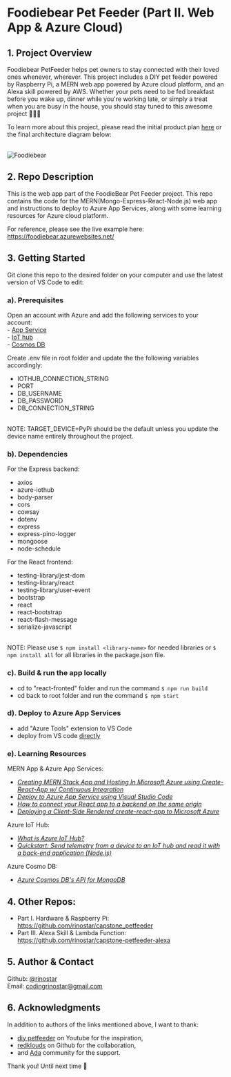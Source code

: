 # Foodiebear Pet Feeder (Part II. Web App & Azure Cloud)

## 1. Project Overview
Foodiebear PetFeeder helps pet owners to stay connected with their loved ones whenever, wherever. This project includes a DIY pet feeder powered by Raspberry Pi, a MERN web app powered by Azure cloud platform, and an Alexa skill powered by AWS. Whether your pets need to be fed breakfast before you wake up, dinner while you're working late, or simply a treat when you are busy in the house, you should stay tuned to this awesome project :dog::cat::panda_face:

To learn more about this project, please read the initial product plan [here](https://gist.github.com/rinostar/a79a67ce073be1d7e5be2e4a55bb714e) or the final architecture diagram below:

<br />![Foodiebear](https://user-images.githubusercontent.com/52188117/72955297-63148f00-3d93-11ea-8377-74b722fa7012.png)

## 2. Repo Description
This is the web app part of the FoodieBear Pet Feeder project. This repo contains the code for the MERN(Mongo-Express-React-Node.js) web app and instructions to deploy to Azure App Services, along with some learning resources for Azure cloud platform. 

For reference, please see the live example here: https://foodiebear.azurewebsites.net/

## 3. Getting Started

Git clone this repo to the desired folder on your computer and use the latest version of VS Code to edit:

### a). Prerequisites
Open an account with Azure and add the following services to your account:
<br />- [App Service](https://docs.microsoft.com/en-us/azure/app-service/app-service-web-get-started-nodejs)
<br />- [IoT hub](https://docs.microsoft.com/en-us/azure/iot-hub/iot-hub-create-through-portal)
<br />- [Cosmos DB](https://docs.microsoft.com/en-us/azure/cosmos-db/create-mongodb-dotnet)

Create .env file in root folder and update the the following variables accordingly:
* IOTHUB_CONNECTION_STRING
* PORT
* DB_USERNAME
* DB_PASSWORD
* DB_CONNECTION_STRING

<br />NOTE: TARGET_DEVICE=PyPi should be the default unless you update the device name entirely throughout the project. 

### b). Dependencies
For the Express backend:
* axios
* azure-iothub
* body-parser
* cors
* cowsay
* dotenv
* express
* express-pino-logger
* mongoose
* node-schedule

For the React frontend:
* testing-library/jest-dom
* testing-library/react
* testing-library/user-event
* bootstrap
* react
* react-bootstrap
* react-flash-message
* serialize-javascript

<br />NOTE: Please use `$ npm install <library-name>` for needed libraries or `$ npm install all` for all libraries in the package.json file.

### c). Build & run the app locally
* cd to "react-fronted" folder and run the command `$ npm run build`
* cd back to root folder and run the command `$ npm start`

### d). Deploy to Azure App Services
* add "Azure Tools" extension to VS Code
* deploy from VS code [directly](https://docs.microsoft.com/en-us/azure/javascript/tutorial-vscode-azure-app-service-node-01)

### e). Learning Resources
MERN App & Azure App Services:
* [*Creating MERN Stack App and Hosting In Microsoft Azure using Create-React-App w/ Continuous Integration*](https://medium.com/@chrisjr06/creating-mern-stack-app-and-hosting-in-microsoft-azure-using-create-react-app-w-continuous-4acef0c87e71)
* [*Deploy to Azure App Service using Visual Studio Code*](https://docs.microsoft.com/en-us/azure/javascript/tutorial-vscode-azure-app-service-node-01)
* [*How to connect your React app to a backend on the same origin*](https://flaviocopes.com/how-to-serve-react-from-same-origin/)
* [*Deploying a Client-Side Rendered create-react-app to Microsoft Azure*](https://css-tricks.com/deploying-a-client-side-rendered-create-react-app-to-microsoft-azure/)

Azure IoT Hub:
* [*What is Azure IoT Hub?*](https://docs.microsoft.com/en-us/azure/iot-hub/about-iot-hub)
* [*Quickstart: Send telemetry from a device to an IoT hub and read it with a back-end application (Node.js)*](https://docs.microsoft.com/en-us/azure/iot-hub/quickstart-send-telemetry-node)

Azure Cosmo DB:
* [*Azure Cosmos DB's API for MongoDB*](https://docs.microsoft.com/en-us/azure/cosmos-db/mongodb-introduction)

## 4. Other Repos:
* Part I. Hardware & Raspberry Pi: https://github.com/rinostar/capstone_petfeeder
* Part III. Alexa Skill & Lambda Function: https://github.com/rinostar/capstone-petfeeder-alexa

## 5. Author & Contact
Github: [@rinostar](https://github.com/rinostar)
<br />Email: codingrinostar@gmail.com

## 6. Acknowledgments
In addition to authors of the links mentioned above, I want to thank: 
* [diy petfeeder](https://www.youtube.com/channel/UCnDOhfA1Y8OODhTrmgLJAcg) on Youtube for the inspiration,
* [redklouds](https://github.com/redklouds) on Github for the collaboration, 
* and [Ada](https://adadevelopersacademy.org/) community for the support.

Thank you! Until next time 🌟
